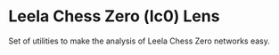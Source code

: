 # Leela Chess Zero (lc0) Lens

Set of utilities to make the analysis of Leela Chess Zero networks easy.
